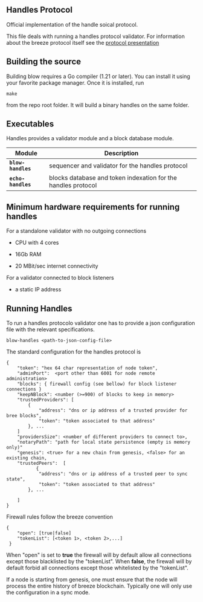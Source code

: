 ## Handles Protocol

Official implementation of the handle soical protocol.

This file deals with running a handles protocol validator. For information about the breeze protocol itself see the [protocol presentation](https://github.com/freehandle/handles/blob/main/handles.md)

## Building the source

Building blow requires a Go compiler (1.21 or later). You can install it using your favorite package manager. Once it is installed, run

```
make
```

from the repo root folder. It will build a binary handles on the same folder.

## Executables

Handles provides a validator module and a block database module. 

| Module             | Description                                                                  |
| ------------------ | ---------------------------------------------------------------------------- |
| **`blow-handles`** | sequencer and validator for the handles protocol                             |
| **`echo-handles`** | blocks database and token indexation for the handles protocol                |

## Minimum hardware requirements for running handles

For a standalone validator with no outgoing connections

- CPU with 4 cores

- 16Gb RAM
 
- 20 MBit/sec internet connectivity

For a validator connected to block listeners

- a static IP address

## Running Handles

To run a handles protocolo validator one has to provide a json configuration file with the relevant specifications.

```
blow-handles <path-to-json-config-file>
```

The standard configuration for the handles protocol is 

```
{
	"token": "hex 64 char representation of node token",
	"adminPort":  <port other than 6001 for node remote administration>
	"blocks": { firewall config (see bellow) for block listener connections }
	"keepNBlock": <number (>=900) of blocks to keep in memory>
	"trustedProviders": [
        {
            "address": "dns or ip address of a trusted provider for bree blocks",
            "token": "token associated to that address"
        }, ...
    ]
	"providersSize": <number of different providers to connect to>,
	"notaryPath": "path for local state persistence (empty is memory only)"
	"genesis": <true> for a new chain from genesis, <false> for an existing chain,
	"trustedPeers":  [
           {
            "address": "dns or ip address of a trusted peer to sync state",
            "token": "token associated to that address"
        }, ...

    ]
}
```

Firewall rules follow the breeze convention 

```
{
    "open": [true|false]
    "tokenList": [<token 1>, <token 2>,...] 
 }
```

When "open" is set to __true__ the firewall will by default allow all connections except those blacklisted by the "tokenList". When __false__, the firewall will by default forbid all connections except those whitelisted by the "tokenList". 

If a node is starting from genesis, one must ensure that the node will process the entire history of breeze blockchain. Typically one will only use the configuration in a sync mode. 


